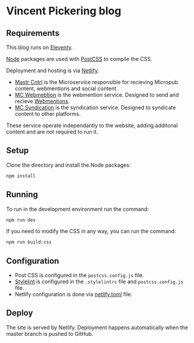 # Vincent Pickering blog

## Requirements

This blog runs on [Eleventy](https://www.11ty.dev/).

[Node](https://nodejs.org) packages are used with [PostCSS](https://postcss.org) to compile the CSS.

Deployment and hosting is via [Netlify](https://www.netlify.com).

- [Mastr Cntrl](https://github.com/vipickering/mastr-cntrl) is the Microservice responsible for recieving Micropub content, webmentions and social content.
- [MC Webmebtion](https://github.com/vipickering/mc-webmention) is the webmention service. Designed to send and recieve [Webmentions](https://indieweb.org/Webmention).
- [MC Syndication](https://github.com/vipickering/mc-syndicate-content) is the syndication service. Designed to syndicate content to other platforms.

These service operate independantly to the website, adding additonal content and are not required to run it.

## Setup

Clone the directory and install the Node packages:

```bash
npm install
```

## Running

To run in the development environment run the command:

```bash
npm run dev
```

If you need to modify the CSS in any way, you can run the command:

```bash
npm run build:css
```

## Configuration

- Post CSS is configured in the ``postcss.config.js`` file.
- [Stylelint](https://github.com/stylelint/stylelint) is configured in the ``.stylelintrc`` file and ``postcss.config.js`` file.
- Netlify configuration is done via [netlify.toml](https://www.netlify.com/docs/netlify-toml-reference/) file.

## Deploy

The site is served by Netlify. Deployment happens automatically when the master branch is pushed to GitHub.
